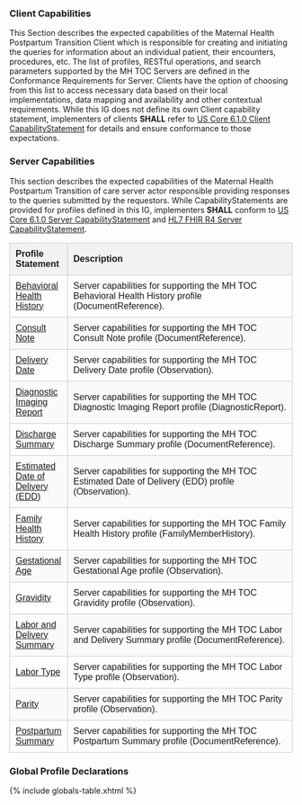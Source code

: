 <style>
   
   .cs-table {

      width: 100%;
      border-collapse: collapse;
      font-family: Arial, sans-serif;

   }

   .cs-table th, .cs-table td {

      padding: 10px;
      border: 1px solid #ccc;
      text-align: left;

   }

   .cs-table td {

      vertical-align: middle;

    }

   .cs-table-name {

      width: 20%;
      

   }

   .cs-table-description {

      width: 80%;

   }
   
   .cs-table thead {

      background-color: #f2f2f2;

   }

   .cs-table tr:nth-child(even) {

      background-color: #fafafa;

   }

</style>


### Client Capabilities


This Section describes the expected capabilities of the Maternal Health Postpartum Transition Client which is responsible for creating and initiating the queries for information about an individual patient, their encounters, procedures, etc. The list of profiles, RESTful operations, and search parameters supported by the MH TOC Servers are defined in the Conformance Requirements for Server. Clients have the option of choosing from this list to access necessary data based on their local implementations, data mapping and availability and other contextual requirements. While this IG does not define its own Client capability statement, implementers of clients **SHALL** refer to [US Core 6.1.0 Client CapabilityStatement](https://hl7.org/fhir/us/core/STU6.1/CapabilityStatement-us-core-client.html) for details and ensure conformance to those expectations. 





### Server Capabilities


This section describes the expected capabilities of the Maternal Health Postpartum Transition of care server actor responsible providing responses to the queries submitted by the requestors. While CapabilityStatements are provided for profiles defined in this IG, implementers **SHALL** conform to [US Core 6.1.0 Server CapabilityStatement](https://hl7.org/fhir/us/core/STU6.1/CapabilityStatement-us-core-server.html) and [HL7 FHIR R4 Server CapabilityStatement](https://hl7.org/fhir/R4/capabilitystatement.html). 



<table class="cs-table">
   <thead>
      <tr>
         <th class="cs-table-name">Profile Statement</th>
         <th class="cs-table-description">Description</th>
      </tr>
   </thead>
   <tbody>
      <tr>
        <td><a href="CapabilityStatement-mh-toc-capability-behavioral-health-history.html">Behavioral Health History</a></td>
        <td>
          Server capabilities for supporting the MH TOC Behavioral Health History profile (DocumentReference).
        </td>
      </tr>
      <tr>
        <td><a href="CapabilityStatement-mh-toc-capability-consult-note.html">Consult Note</a></td>
        <td>
          Server capabilities for supporting the MH TOC Consult Note profile (DocumentReference).
        </td>
      </tr>
      <tr>
        <td><a href="CapabilityStatement-mh-toc-capability-delivery-date.html">Delivery Date</a></td>
        <td>
          Server capabilities for supporting the MH TOC Delivery Date profile (Observation).
        </td>
      </tr>
      <tr>
        <td><a href="CapabilityStatement-mh-toc-capability-diagnosticreport-imaging.html">Diagnostic Imaging Report</a></td>
        <td>
          Server capabilities for supporting the MH TOC Diagnostic Imaging Report profile (DiagnosticReport).
        </td>
      </tr>
      <tr>
        <td><a href="CapabilityStatement-mh-toc-capability-discharge-summary.html">Discharge Summary</a></td>
        <td>
          Server capabilities for supporting the MH TOC Discharge Summary profile (DocumentReference).
        </td>
      </tr>
      <tr>
        <td><a href="CapabilityStatement-mh-toc-capability-edd.html">Estimated Date of Delivery (EDD)</a></td>
        <td>
          Server capabilities for supporting the MH TOC Estimated Date of Delivery (EDD) profile (Observation).
        </td>
      </tr>
      <tr>
        <td><a href="CapabilityStatement-mh-toc-capability-family-health-history.html">Family Health History</a></td>
        <td>
          Server capabilities for supporting the MH TOC Family Health History profile (FamilyMemberHistory).
        </td>
      </tr>
      <tr>
        <td><a href="CapabilityStatement-mh-toc-capability-gestational-age.html">Gestational Age</a></td>
        <td>
          Server capabilities for supporting the MH TOC Gestational Age profile (Observation).
        </td>
      </tr>
      <tr>
        <td><a href="CapabilityStatement-mh-toc-capability-gravidity.html">Gravidity</a></td>
        <td>
          Server capabilities for supporting the MH TOC Gravidity profile (Observation).
        </td>
      </tr>
      <tr>
        <td><a href="CapabilityStatement-mh-toc-capability-labor-and-delivery-summary.html">Labor and Delivery Summary</a></td>
        <td>
          Server capabilities for supporting the MH TOC Labor and Delivery Summary profile (DocumentReference).
        </td>
      </tr>
      <tr>
        <td><a href="CapabilityStatement-mh-toc-capability-labor-type.html">Labor Type</a></td>
        <td>
          Server capabilities for supporting the MH TOC Labor Type profile (Observation).
        </td>
      </tr>
      <tr>
        <td><a href="CapabilityStatement-mh-toc-capability-parity.html">Parity</a></td>
        <td>
          Server capabilities for supporting the MH TOC Parity profile (Observation).
        </td>
      </tr>
      <tr>
        <td><a href="CapabilityStatement-mh-toc-capability-postpartum-summary.html">Postpartum Summary</a></td>
        <td>
          Server capabilities for supporting the MH TOC Postpartum Summary profile (DocumentReference).
        </td>
      </tr>
   </tbody>
</table>


### Global Profile Declarations

{% include globals-table.xhtml %}

